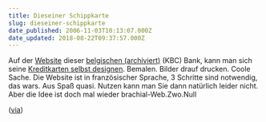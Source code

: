 ```yaml
---
title: Dieseiner Schippkarte
slug: dieseiner-schippkarte
date_published: 2006-11-03T10:13:07.000Z
date_updated: 2018-08-22T09:37:57.000Z
---
```


Auf der [Website](https://kbcard.kbc.be/Designer/KBCBelgium/kbc/start.aspx?language=fr) dieser [belgischen (archiviert)](http://web.archive.org/web/20070716184220/https://www.kbc.be/IPA/D9e01/~N/~KBC/~BZIR8IQ/-BZIQJDK) (KBC) Bank, kann man sich seine [Kreditkarten selbst designen](https://kbcard.kbc.be/Designer/KBCBelgium/%2825wc1v55v4hrpd45tkkeks55%29/kbc/start.aspx?language=fr). Bemalen. Bilder drauf drucken. Coole Sache. Die Website ist in französischer Sprache, 3 Schritte sind notwendig, das wars. Aus Spaß quasi. Nutzen kann man Sie dann natürlich leider nicht. Aber die Idee ist doch mal wieder brachial-Web.Zwo.Null

([via](http://www.spreeblick.com/2006/11/02/designerkarten/))
